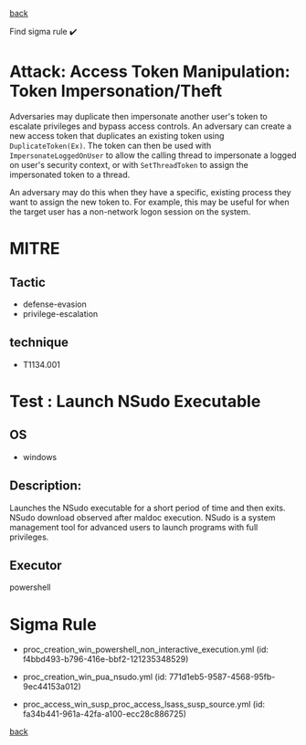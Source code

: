 
[back](../index.md)

Find sigma rule :heavy_check_mark: 

# Attack: Access Token Manipulation: Token Impersonation/Theft 

Adversaries may duplicate then impersonate another user's token to escalate privileges and bypass access controls. An adversary can create a new access token that duplicates an existing token using <code>DuplicateToken(Ex)</code>. The token can then be used with <code>ImpersonateLoggedOnUser</code> to allow the calling thread to impersonate a logged on user's security context, or with <code>SetThreadToken</code> to assign the impersonated token to a thread.

An adversary may do this when they have a specific, existing process they want to assign the new token to. For example, this may be useful for when the target user has a non-network logon session on the system.

# MITRE
## Tactic
  - defense-evasion
  - privilege-escalation


## technique
  - T1134.001


# Test : Launch NSudo Executable
## OS
  - windows


## Description:
Launches the NSudo executable for a short period of time and then exits.
NSudo download observed after maldoc execution. NSudo is a system management tool for advanced users to launch programs with full privileges.

## Executor
powershell

# Sigma Rule
 - proc_creation_win_powershell_non_interactive_execution.yml (id: f4bbd493-b796-416e-bbf2-121235348529)

 - proc_creation_win_pua_nsudo.yml (id: 771d1eb5-9587-4568-95fb-9ec44153a012)

 - proc_access_win_susp_proc_access_lsass_susp_source.yml (id: fa34b441-961a-42fa-a100-ecc28c886725)



[back](../index.md)
